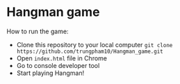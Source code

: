 # Hangman game

How to run the game:
- Clone this repository to your local computer `git clone https://github.com/trungpham10/Hangman_game.git`
- Open `index.html` file in Chrome
- Go to console developer tool
- Start playing Hangman!
